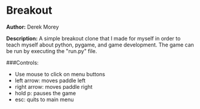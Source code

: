 Breakout 
========

**Author:** Derek Morey 

**Description:** A simple breakout clone that I made for myself in order to
teach myself about python, pygame, and game development. The game can be run
by executing the "run.py" file.

###Controls: 
- Use mouse to click on menu buttons
- left arrow: moves paddle left
- right arrow: moves paddle right
- hold p: pauses the game
- esc: quits to main menu
